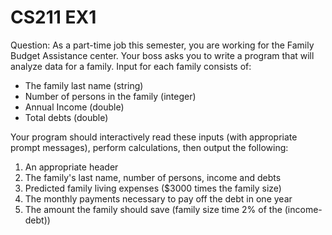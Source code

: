 # CS211 EX1

Question: As a part-time job this semester, you are working for the Family Budget Assistance center. Your boss asks you to write a program that will analyze data for a family. Input for each family consists of:

- The family last name (string)
- Number of persons in the family (integer)
- Annual Income (double)
- Total debts (double)

Your program should interactively read these inputs (with appropriate prompt messages), perform calculations, then output the following:

1. An appropriate header
2. The family's last name, number of persons, income and debts
3. Predicted family living expenses ($3000 times the family size)
4. The monthly payments necessary to pay off the debt in one year
5. The amount the family should save (family size time 2% of the (income-debt))


